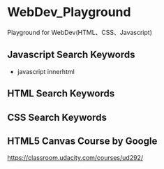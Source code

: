 # WebDev_Playground
 Playground for WebDev(HTML、CSS、Javascript)

## Javascript Search Keywords
+ javascript innerhtml

## HTML Search Keywords


## CSS Search Keywords

## HTML5 Canvas Course by Google
https://classroom.udacity.com/courses/ud292/